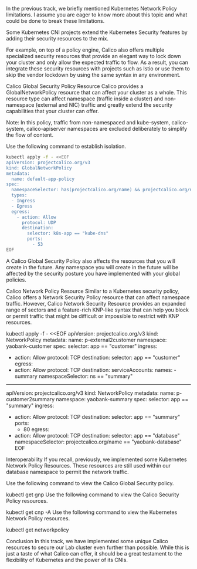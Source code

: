 In the previous track, we briefly mentioned Kubernetes Network Policy limitations. I assume you are eager to know more about this topic and what could be done to break these limitations.

Some Kubernetes CNI projects extend the Kubernetes Security features by adding their security resources to the mix.

For example, on top of a policy engine, Calico also offers multiple specialized security resources that provide an elegant way to lock down your cluster and only allow the expected traffic to flow. As a result, you can integrate these security resources with projects such as Istio or use them to skip the vendor lockdown by using the same syntax in any environment.


Calico Global Security Policy Resource
Calico provides a GlobalNetworkPolicy resource that can affect your cluster as a whole. This resource type can affect namespace (traffic inside a cluster) and non-namespace (external and NIC) traffic and greatly extend the security capabilities that your cluster can offer.

Note: In this policy, traffic from non-namespaced and kube-system, calico-system, calico-apiserver namespaces are excluded deliberately to simplify the flow of content.

Use the following command to establish isolation.
```sh
kubectl apply -f - <<EOF
apiVersion: projectcalico.org/v3
kind: GlobalNetworkPolicy
metadata:
  name: default-app-policy
spec:
  namespaceSelector: has(projectcalico.org/name) && projectcalico.org/name not in {"kube-system", "calico-system", "calico-apiserver"}
  types:
  - Ingress
  - Egress
  egress:
    - action: Allow
      protocol: UDP
      destination:
        selector: k8s-app == "kube-dns"
        ports:
          - 53
EOF
```
A Calico Global Security Policy also affects the resources that you will create in the future. Any namespace you will create in the future will be affected by the security posture you have implemented with your global policies.


Calico Network Policy Resource
Similar to a Kubernetes security policy, Calico offers a Network Security Policy resource that can affect namespace traffic. However, Calico Network Security Resource provides an expanded range of sectors and a feature-rich KNP-like syntax that can help you block or permit traffic that might be difficult or impossible to restrict with KNP resources.

kubectl apply -f - <<EOF
apiVersion: projectcalico.org/v3
kind: NetworkPolicy
metadata:
  name: p-external2customer
  namespace: yaobank-customer
spec:
  selector: app == "customer"
  ingress:
  - action: Allow
    protocol: TCP
    destination:
      selector: app == "customer"
  egress:
  - action: Allow
    protocol: TCP
    destination:
      serviceAccounts:
        names:
          - summary
      namespaceSelector: ns == "summary"
---
apiVersion: projectcalico.org/v3
kind: NetworkPolicy
metadata:
  name: p-customer2summary
  namespace: yaobank-summary
spec:
  selector: app == "summary"
  ingress:
  - action: Allow
    protocol: TCP
    destination:
      selector: app == "summary"
      ports:
      - 80
  egress:
  - action: Allow
    protocol: TCP
    destination:
      selector: app == "database"
      namespaceSelector: projectcalico.org/name == "yaobank-database"
EOF

Interoperability
If you recall, previously, we implemented some Kubernetes Network Policy Resources. These resources are still used within our database namespace to permit the network traffic.

Use the following command to view the Calico Global Security policy.

kubectl get gnp
Use the following command to view the Calico Security Policy resources.

kubectl get cnp -A
Use the following command to view the Kubernetes Network Policy resources.

kubectl get networkpolicy

Conclusion
In this track, we have implemented some unique Calico resources to secure our Lab cluster even further than possible. While this is just a taste of what Calico can offer, it should be a great testament to the flexibility of Kubernetes and the power of its CNIs.